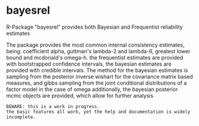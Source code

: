 # bayesrel
R-Package "bayesrel" provides both Bayesian and Frequentist reliability estimates

The package provides the most common internal consistency estimates, being: 
    coefficient alpha, guttman's lambda-2 and lambda-6, greatest lower bound and mcdonald's omega-h.
    the frequentist estimates are provided with bootstrapped confidence intervals, 
    the bayesian estimates are provided with credible intervals. The method for the bayesian estimates 
    is sampling from the posterior inverse wishart for the covariance matrix based measures, and 
    gibbs sampling from the joint conditional distributions of a factor model in the case of omega 
    additionally, the bayesian posterior mcmc objects are provided, which allow for 
    further analysis
    
    BEWARE: this is a work in progress. 
    the basic features all work, yet the help and documentation is widely incomplete.
